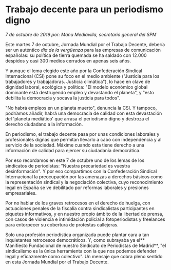 # Trabajo decente para un periodismo digno

*7 de octubre de 2019 por: Manu Mediavilla, secretario general del SPM*

Este martes 7 de octubre, Jornada Mundial por el Trabajo Decente, debería ser un auténtico *día de la vergüenza* para las empresas de comunicación españolas: su política de tierra quemada se ha saldado con 12.000 despidos y casi 300 medios cerrados en apenas seis años.

Y aunque el lema elegido este año por la Confederación Sindical Internacional (CSI) pone su foco en el medio ambiente ("Justicia para los trabajadores y trabajadoras. Justicia climática"), lo hace en clave de dignidad laboral, ecológica y política: "El modelo económico global dominante está destruyendo empleo y devastando el planeta", y "esto debilita la democracia y socava la justicia para todos".

"No habrá empleos en un planeta muerto", denuncia la CSI. Y tampoco, podríamos añadir, habrá una democracia de calidad con esta devastación del 'planeta mediático' que arrasa el periodismo digno y destroza el derecho ciudadano a la información.

En periodismo, el trabajo decente pasa por unas condiciones laborales y profesionales dignas que permitan llevarlo a cabo con independencia y al servicio de la sociedad. Máxime cuando esta tiene derecho a una información de calidad para ejercer su ciudadanía democrática.

Por eso recordamos en este 7 de octubre uno de los lemas de los sindicatos de periodistas: "Nuestra precariedad es vuestra desinformación". Y por eso compartimos con la Confederación Sindical Internacional la preocupación por las amenazas a derechos básicos como la representación sindical y la negociación colectiva, cuyo reconocimiento legal en España se ve debilitado por reformas laborales y presiones empresariales.

Por no hablar de los graves retrocesos en el derecho de huelga, con actuaciones penales de la fiscalía contra sindicalistas participantes en piquetes informativos, y en nuestro propio ámbito de la libertad de prensa, con casos de violencia e intimidación policial a fotoperiodistas y freelances para entorpecer su cobertura de protestas callejeras.

Solo una profesión periodística organizada puede plantar cara a tan inquietantes retrocesos democráticos. Y, como subrayaba ya el** Manifiesto Fundacional de nuestro Sindicato de Periodistas de Madrid**, "el sindicalismo es la única herramienta con la que nos podemos defender legal y eficazmente como colectivo". Un mensaje que cobra pleno sentido en esta Jornada Mundial por el Trabajo Decente.
